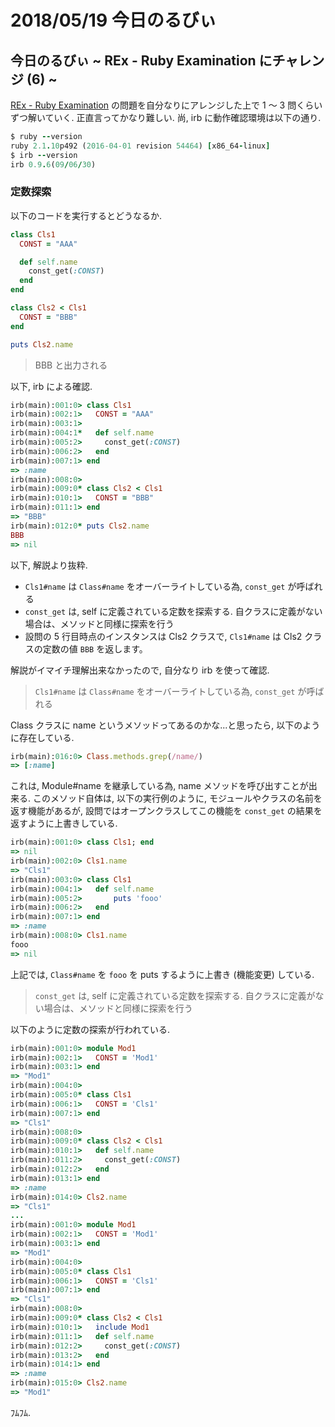 # 2018/05/19 今日のるびぃ

## 今日のるびぃ ~ REx - Ruby Examination にチャレンジ (6) ~

[REx - Ruby Examination](https://rex.libertyfish.co.jp/) の問題を自分なりにアレンジした上で 1 〜 3 問くらいずつ解いていく. 正直言ってかなり難しい. 尚, irb に動作確認環境は以下の通り.

```ruby
$ ruby --version
ruby 2.1.10p492 (2016-04-01 revision 54464) [x86_64-linux]
$ irb --version
irb 0.9.6(09/06/30)
```

### 定数探索

以下のコードを実行するとどうなるか.

```ruby
class Cls1
  CONST = "AAA"

  def self.name
    const_get(:CONST)
  end
end

class Cls2 < Cls1
  CONST = "BBB"
end

puts Cls2.name
```

> BBB と出力される

以下, irb による確認.

```ruby
irb(main):001:0> class Cls1
irb(main):002:1>   CONST = "AAA"
irb(main):003:1> 
irb(main):004:1*   def self.name
irb(main):005:2>     const_get(:CONST)
irb(main):006:2>   end
irb(main):007:1> end
=> :name
irb(main):008:0> 
irb(main):009:0* class Cls2 < Cls1
irb(main):010:1>   CONST = "BBB"
irb(main):011:1> end
=> "BBB"
irb(main):012:0* puts Cls2.name
BBB
=> nil
```

以下, 解説より抜粋.

* `Cls1#name` は `Class#name` をオーバーライトしている為, `const_get` が呼ばれる
* `const_get` は, self に定義されている定数を探索する. 自クラスに定義がない場合は、メソッドと同様に探索を行う
* 設問の 5 行目時点のインスタンスは Cls2 クラスで, `Cls1#name` は Cls2 クラスの定数の値 `BBB` を返します。

解説がイマイチ理解出来なかったので, 自分なり irb を使って確認.

> `Cls1#name` は `Class#name` をオーバーライトしている為, `const_get` が呼ばれる

Class クラスに name というメソッドってあるのかな...と思ったら, 以下のように存在している.

```ruby
irb(main):016:0> Class.methods.grep(/name/)
=> [:name]
```

これは, Module#name を継承している為, name メソッドを呼び出すことが出来る. このメソッド自体は, 以下の実行例のように, モジュールやクラスの名前を返す機能があるが, 設問ではオープンクラスしてこの機能を `const_get` の結果を返すように上書きしている.

```ruby
irb(main):001:0> class Cls1; end
=> nil
irb(main):002:0> Cls1.name
=> "Cls1"
irb(main):003:0> class Cls1
irb(main):004:1>   def self.name
irb(main):005:2>       puts 'fooo'
irb(main):006:2>   end
irb(main):007:1> end
=> :name
irb(main):008:0> Cls1.name
fooo
=> nil
```

上記では, `Class#name` を `fooo` を puts するように上書き (機能変更) している.

> `const_get` は, self に定義されている定数を探索する. 自クラスに定義がない場合は、メソッドと同様に探索を行う

以下のように定数の探索が行われている.

```ruby
irb(main):001:0> module Mod1
irb(main):002:1>   CONST = 'Mod1'
irb(main):003:1> end
=> "Mod1"
irb(main):004:0> 
irb(main):005:0* class Cls1
irb(main):006:1>   CONST = 'Cls1'
irb(main):007:1> end
=> "Cls1"
irb(main):008:0> 
irb(main):009:0* class Cls2 < Cls1
irb(main):010:1>   def self.name
irb(main):011:2>     const_get(:CONST)
irb(main):012:2>   end
irb(main):013:1> end
=> :name
irb(main):014:0> Cls2.name
=> "Cls1"
...
irb(main):001:0> module Mod1
irb(main):002:1>   CONST = 'Mod1'
irb(main):003:1> end
=> "Mod1"
irb(main):004:0> 
irb(main):005:0* class Cls1
irb(main):006:1>   CONST = 'Cls1'
irb(main):007:1> end
=> "Cls1"
irb(main):008:0> 
irb(main):009:0* class Cls2 < Cls1
irb(main):010:1>   include Mod1
irb(main):011:1>   def self.name
irb(main):012:2>     const_get(:CONST)
irb(main):013:2>   end
irb(main):014:1> end
=> :name
irb(main):015:0> Cls2.name
=> "Mod1"
```

ﾌﾑﾌﾑ.
